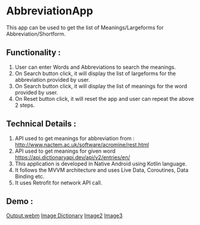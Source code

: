 # AbbreviationApp
This app can be used to get the list of Meanings/Largeforms for Abbreviation/Shortform.

## Functionality :
1. User can enter Words and Abbreviations to search the meanings.
2. On Search button click, it will display the list of largeforms for the abbreviation provided by user.
3. On Search button click, it will display the list of meanings for the word provided by user.
4. On Reset button click, it will reset the app and user can repeat the above 2 steps.


## Technical Details :
1. API used to get meanings for abbreviation from : http://www.nactem.ac.uk/software/acromine/rest.html
2. API used to get meanings for given word https://api.dictionaryapi.dev/api/v2/entries/en/<word>
3. This application is developed in Native Android using Kotlin language.
4. It follows the MVVM architecture and uses Live Data, Coroutines, Data Binding etc.
5. It uses Retrofit for network API call.

## Demo :

[Output.webm](https://github.com/vennamprasad/Dictionary-Abbrevitaions/blob/main/app/tcs-task-for-albertsons-account.webm)
[Image Dictionary](https://github.com/vennamprasad/Dictionary-Abbrevitaions/blob/main/Screenshot_20230629_125355.png)
[Image2](https://github.com/vennamprasad/Dictionary-Abbrevitaions/blob/main/Screenshot_20230629_125442.png)
[Image3](https://github.com/vennamprasad/Dictionary-Abbrevitaions/blob/main/Screenshot_20230629_125510.png)
